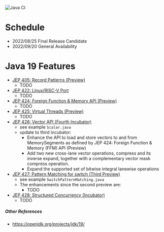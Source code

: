 ![Java CI](https://github.com/xtermi2/java19/workflows/Java%20CI/badge.svg)


# Schedule

- 2022/08/25 Final Release Candidate
- 2022/09/20 General Availability

# Java 19 Features

- [JEP 405: Record Patterns (Preview)](https://openjdk.org/jeps/405)
    - TODO
- [JEP 422: Linux/RISC-V Port](https://openjdk.org/jeps/422)
    - TODO
- [JEP 424:	Foreign Function & Memory API (Preview)](https://openjdk.java.net/jeps/424)
    - TODO
- [JEP 425:	Virtual Threads (Preview)](https://openjdk.java.net/jeps/425)
    - TODO
- [JEP 426:	Vector API (Fourth Incubator)](https://openjdk.java.net/jeps/426)
    - see example `Scalar.java`
    - update to third incubator:
      - Enhance the API to load and store vectors to and from MemorySegments as defined by JEP 424: Foreign Function & Memory (FFM) API (Preview)
      - Add two new cross-lane vector operations, compress and its inverse expand, together with a complementary vector mask compress operation.
      - Expand the supported set of bitwise integral lanewise operations
- [JEP 427:	Pattern Matching for switch (Third Preview)](https://openjdk.java.net/jeps/427)
    - see example `SwitchPatternMatching.java`
    - The enhancements since the second preview are:
      - TODO
- [JEP 428:	Structured Concurrency (Incubator)](https://openjdk.java.net/jeps/428)
    - TODO

##### Other References

- https://openjdk.org/projects/jdk/19/
